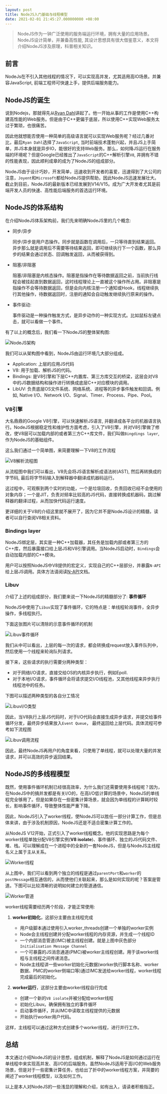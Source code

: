 ```yaml
---
layout: post
title: NodeJS入门基础与线程模型
date: 2021-02-01 21:45:27.000000000 +08:00
---
```


> NodeJS作为一钟广泛使用的服务端运行环境，拥有大量的应用场景。NodeJS设计简单，并兼备高性能, 其设计思想具有很大借鉴意义，本文将介绍NodeJS涉及原理，科普相关知识。

## 前言

NodeJs在不引入其他线程的情况下，可以实现高并发，尤其适用高IO场景。并兼容JavaScript, 前端工程师可快速上手，提供后端服务能力。

## NodeJS的诞生

说到Nodejs，那就得先从[Ryan Dahl](https://en.wikipedia.org/wiki/Ryan_Dahl)讲起了。他一开始从事的工作是使用C++构建高性能的Web服务。但是由于C++更偏于底层，所以使用C++实现Web服务太过于繁琐，也很痛苦。

因此他就想能否使用一种简单的高级语言就可以实现Web服务呢？经过几番对比，最后`Ryan Dahl`选择了`JavaScript`, 当时前端技术蓬勃兴起，并且JS上手简单，并JS本身就是异步IO，能很好的支持Web服务。那么，如何降JS运行在服务端的环境呢？但是Google已经推出了`JavaScript`的C++解析引擎`V8`, 并拥有不错的性能表现，因此顺利成章的成为了NodeJS的组成部分。

NodeJS由于设计巧妙，开发简单，迅速收到开发者的喜爱，迅速得到了大公司的注意，`Joyent`和`Microsoft`都给NodeJS提供帮助，因此NodeJS迅速发展壮大。截止到目前，NodeJS的最新版本已经发展到V14/V15。成为广大开发者尤其是前端开发人员的快速、高性能后端服务的首选运行环境。

## NodeJS的体系结构

在介绍NodeJS体系架构前，我们先来明确NodeJS里的几个概念:

* 同步/异步
  
  同步/异步是用户态操作。同步就是函数在调用后，一只等待直到结果返回。异步那么就是调用后不需要等待结果返回，即可继续执行下一个函数，那么异步的结果会通过状态、回调触发返回，从而被获得到。

* 阻塞/非阻塞
  
  阻塞/非阻塞是内核态操作。阻塞是指操作在等待数据返回之前，当前执行线程会被挂起直到数据返回，这时线程理论上一直被这个操作所占用。非阻塞是指操作不会等待数据返回，但是会向内核注册一个通知或Hook，线程继续执行其他操作，待数据返回时，注册的通知会自动触发继续执行原来的操作。

* 事件驱动:
  
  事件驱动是一种操作触发方式，是异步动作的一种实现方式。比如鼠标左键点击，就可以看做一个事件。

有了以上的概念后，我们看一下NodeJS的整体架构图:

![NodeJS架构](/images/nodejs/node-1.png)

我们可以从架构图中看到，NodeJS由运行环境几大部分组成。

* Application: 上层的应用JS代码
* V8: 用于加载、解析JS的代码。
* Bindings: 是V8引擎和下层C++内置库、第三方库交互的桥梁，这层会对V8中的JS数据结构和操作进行转换成底层C++对应模块的调用。
* LibUV: 负责底层OS文件系统、网络系统、进程等的异步事件触发和回调。例如, Native I/O、Network I/O、Signal、Timer、Process、Pipe、Pool。

### V8引擎

大名鼎鼎的Google V8引擎，可以快速解析JS语言, 并翻译成各平台的机器语言执行。NodeJS根据稳定性和维护性方面考虑，引入了V8引擎，并对V8引擎做了修改，使V8层可以加载内部的或者第三方C++库文件，我们叫做`Bingdings layer`, 作为NodeJS的基础组件。

这么我们通过一个简单图，来简要理解一下V8的工作流程

![V8解析流程图](/images/nodejs/v8.jpeg)

从流程图中我们可以看出，V8先会将JS语言解析成语法树(AST), 然后再转换成的字节码, 最后将字节码输入到解释器中翻译成机器码运行。

这过程中，可观察到两个实时的功能，一个是垃圾回收，负责回收已经不会使用的对象内存；一个是JIT，负责对频率比较高的JS代码，直接转换成机器码，跳过解释器的翻译过程，从而加快代码运行速度。

更详细的关于V8的介绍这里就不展开了，因为它并不是NodeJS设计的精髓，读者可以自行查阅V8相关资料。

### Bindings layer

NodeJS绑定层，其实是一种C++加载器，其任务是加载内部或者第三方的C++库，然后暴露接口给上层JS和V8引擎调用。当NodeJS启动时，`Bindings`会自动加载内部的C++模块。

用户可以按照NodeJS中V8提供的宏定义，实现自己的C++层部分，并暴露`N-API`给上层JS调用。具体方法请阅读[N-API](https://nodejs.org/api/n-api.html)文档。

### Libuv

介绍了上述的组成部分，我们要来说一下NodeJS的精髓部分了: **事件循环**

NodeJS中使用了`Libuv`实现了事件循环，它的特点是：单线程轮询事件，全异步操作，多线程执行。

下面这张图片可以清除的示意事件循环的机制

![Libuv事件循环](/images/nodejs/node-2.png)

我们从中可以看出，上层的每一次的请求，都会转换成request放入事件队列中，然后使用一个线程来轮询队列请求。

接下来，这些请求的执行需要分两种类型：

* 对于网络I/O请求，直接交给OS的内核异步执行，例如Epoll.
* 对于本地I/O请求，事件循环会将请求提交I/O线程池，又其他线程来异步执行线程池中的任务。

下图可以描述两种类型的各自分工情况

![LibuvI/O类型](/images/nodejs/libuv-arch.png)

因此，当V8执行上层JS代码时，对于I/O代码会直接生成异步请求，并提交给事件循环分发，最终异步结果放入`Event Queue`， 最终返回给上层代码。具体流程可参考如下流程图

![Libuv调用流程](/images/nodejs/event_loop.jpg)

因此，最终NodeJS再用户的角度来看，只使用了单线程，就可以处理大量的并发请求，并可以高效的异步返回结果。

## NodeJS的多线程模型

既然，使用事件循环机制已经很高效率，为什么我们还需要使用多线程呢？因为，在NodeJS中的搞并发都是有关I/O的，在高I/O低计算的场景中，NodeJS的单线程完全够用了。但是如果存在一些密集计算场景，就会因为单线程的计算耗时较长，影响事件循环，导致整体性能严重下降。

因此，NodeJS引入了worker线程，使NodeJS可以胜任一部分计算工作，但是总体来讲，由于涉及机制原因，NodeJS还是不适合密集计算工作的。

从NodeJS V12开始，正式引入了worker线程概念。他的实现思路是为每个worker线程单独分配V8引擎实例(**V8 isolate**)、事件循环、独立的JS代码文件、堆、栈。可以理解成在一个进程中的全新的一套NodeJS，但是与NodeJS主线程名义上属于主从关系。

![Worker线程](/images/nodejs/worker-0.jpeg)

从上图中，我们可以看到两个独立的线程是通过`parentPort`和`worker`的`postMessage`相互通信的，从而使他们关联起来，那么是如何实现的呢？答案是管道。下图可以比较清晰的说明如何建立的管道通信。

![Worker管道](/images/nodejs/worker-1.jpeg)

worker线程需要经历两个阶段，才能正常使用:

1. **worker初始化**，这部分主要由主线程完成
  
     * 用户级脚本通过使用引入worker_threads创建一个单独的worker实例
     * Node会主线程创建并分配worker线程的内存资源，并生成一个线程ID
     * 一个内部消息管道(IMC)被主线程创建。就是上图中灰色部分`Initialisation Message Channel`
     * 一个可暴露的JS消息通道(PMC)被worker主线程创建。用于该worker线程与主线程之间传递消息。
     * Node主线程讲一些worker初始化元数据(worker执行脚本名称、worker数据、PMC的worker侧端口等)通过IMC发送给worker线程，worker线程完成最后的初始化。

2. **worker运行**，这部分主要由worker线程自行完成

    * 创建一个新的`V8 isolate`并被分配给worker线程
    * 初始化Libuv。确保拥有独立的事件循环
    * 启动事件循环，并从IMC中读取主线程提供的元数据
    * 开始执行worker用户代码。

这样，主线程可以通过这种方式创建多个worker线程，进行并行工作。

## 总结

本文通过介绍NodeJS的设计思想，组成机制，解释了NodeJS是如何通过运行在单线程中来实现高并发、高I/O的后端服务。虽然NodeJS适用于高I/O的Web服务场景，但是对于一些密集计算任务，也给出了折中的worker线程方案，并简要的阐述了worker线程模型，以及如何工作。

以上是本人对NodeJS的一些浅显的理解和介绍，如有出入，请读者积极指正。
